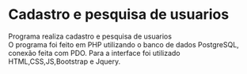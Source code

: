 # Cadastro e pesquisa de usuarios
Programa realiza cadastro e pesquisa de usuarios<br>
O programa foi feito em PHP utilizando o banco de dados PostgreSQL, conexão feita com PDO. Para a interface foi utilizado HTML,CSS,JS,Bootstrap e Jquery. 
